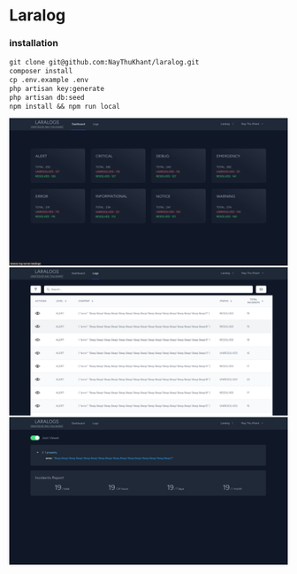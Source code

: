 # Laralog

### installation

```
git clone git@github.com:NayThuKhant/laralog.git
composer install
cp .env.example .env
php artisan key:generate
php artisan db:seed 
npm install && npm run local
```

![Dashboard](docs/screenshots/dashboard.png)
![Logs](docs/screenshots/logs.png)
![Log](docs/screenshots/log.png)




